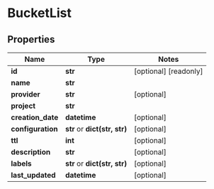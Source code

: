 # BucketList

## Properties
Name | Type | Notes
------------ | ------------- | -------------
**id** | **str** | [optional] [readonly] 
**name** | **str** | 
**provider** | **str** | [optional] 
**project** | **str** | 
**creation_date** | **datetime** | [optional] 
**configuration** | **str** or **dict(str, str)** | [optional] 
**ttl** | **int** | [optional] 
**description** | **str** | [optional] 
**labels** | **str** or **dict(str, str)** | [optional] 
**last_updated** | **datetime** | [optional] 


